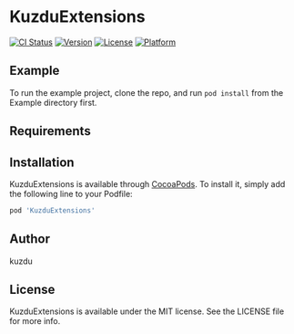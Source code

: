 # KuzduExtensions

[![CI Status](https://img.shields.io/travis/kuzdu/KuzduExtensions.svg?style=flat)](https://travis-ci.org/kuzdu/KuzduExtensions)
[![Version](https://img.shields.io/cocoapods/v/KuzduExtensions.svg?style=flat)](https://cocoapods.org/pods/KuzduExtensions)
[![License](https://img.shields.io/cocoapods/l/KuzduExtensions.svg?style=flat)](https://cocoapods.org/pods/KuzduExtensions)
[![Platform](https://img.shields.io/cocoapods/p/KuzduExtensions.svg?style=flat)](https://cocoapods.org/pods/KuzduExtensions)

## Example

To run the example project, clone the repo, and run `pod install` from the Example directory first.

## Requirements

## Installation

KuzduExtensions is available through [CocoaPods](https://cocoapods.org). To install
it, simply add the following line to your Podfile:

```ruby
pod 'KuzduExtensions'
```

## Author

kuzdu

## License

KuzduExtensions is available under the MIT license. See the LICENSE file for more info.
